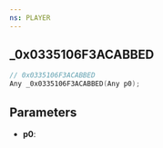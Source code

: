 ```yaml
---
ns: PLAYER
---
```

## _0x0335106F3ACABBED

```c
// 0x0335106F3ACABBED
Any _0x0335106F3ACABBED(Any p0);
```

## Parameters
* **p0**:
